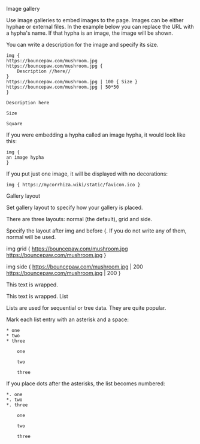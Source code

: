  Image gallery

Use image galleries to embed images to the page. Images can be either hyphae or external files. In the example below you can replace the URL with a hypha's name. If that hypha is an image, the image will be shown.

You can write a description for the image and specify its size.

    img {
    https://bouncepaw.com/mushroom.jpg
    https://bouncepaw.com/mushroom.jpg {
    	Description //here//
    }
    https://bouncepaw.com/mushroom.jpg | 100 { Size }
    https://bouncepaw.com/mushroom.jpg | 50*50
    }

    Description here

    Size

    Square

If you were embedding a hypha called an image hypha, it would look like this:

    img {
    an image hypha
    }

If you put just one image, it will be displayed with no decorations:

    img { https://mycorrhiza.wiki/static/favicon.ico }

Gallery layout

Set gallery layout to specify how your gallery is placed.

There are three layouts: normal (the default), grid and side.

Specify the layout after img and before {. If you do not write any of them, normal will be used.

img grid {
   https://bouncepaw.com/mushroom.jpg
   https://bouncepaw.com/mushroom.jpg
}

img side {
   https://bouncepaw.com/mushroom.jpg | 200
   https://bouncepaw.com/mushroom.jpg | 200
}

This text is wrapped.

This text is wrapped.
List

Lists are used for sequential or tree data. They are quite popular.

Mark each list entry with an asterisk and a space:

    * one
    * two
    * three

        one

        two

        three

If you place dots after the asterisks, the list becomes numbered:

    *. one
    *. two
    *. three

        one

        two

        three
